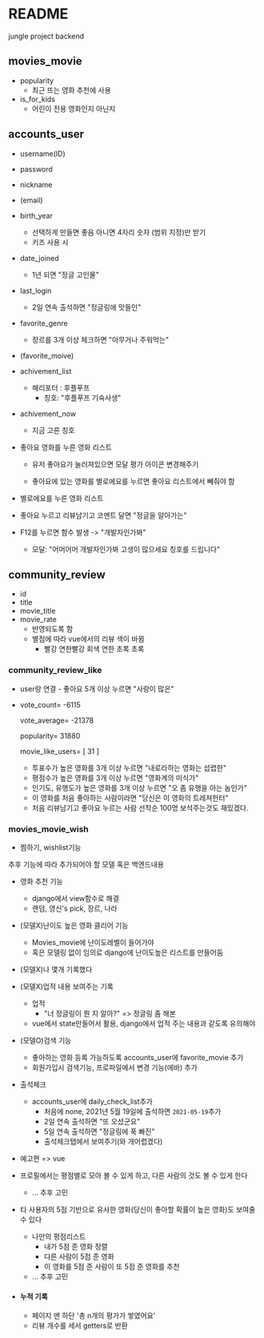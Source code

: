 # README

jungle project backend



## movies_movie

- popularity
  - 최근 뜨는 영화 추천에 사용
- is_for_kids
  - 어린이 전용 영화인지 아닌지



## accounts_user

- username(ID)

- password

- nickname

- (email)

- birth_year

  - 선택하게 만들면 좋음 아니면 4자리 숫자 (범위 지정)만 받기
  - 키즈 사용 시

- date_joined

  - 1년 되면 "정글 고인물"

- last_login

  - 2일 연속 출석하면 "정글링에 맛들인"

- favorite_genre

  - 장르를 3개 이상 체크하면 "아무거나 주워먹는"

- (favorite_moive)

- achivement_list

  - 해리포터 : 후플푸프
    - 칭호: "후플푸프 기숙사생"

- achivement_now

  - 지금 고른 칭호

- 좋아요 영화를 누른 영화 리스트

  - 유저 좋아요가 눌러져있으면 모달 평가 아이콘 변경해주기

  - 좋아요에 있는 영화를 별로에요를 누르면 좋아요 리스트에서 빼줘야 함

- 별로에요를 누른 영화 리스트

- 좋아요 누르고 리뷰남기고 코멘트 달면 "정글을 알아가는"

- F12를 누르면 함수 발생 -> "개발자인가봐"

  - 모달: "어머어머 개발자인가봐 고생이 많으세요 칭호를 드립니다"

## community_review

- id
- title
- movie_title
- movie_rate
  - 반영되도록 함
  - 별점에 따라 vue에서의 리뷰 색이 바뀜
    - 빨강 연한빨강 회색 연한 초록 초록





### community_review_like

- user랑 연결 - 좋아요 5개 이상 누르면 "사랑이 많은"

- vote_count= -6115

  vote_average= -21378

  popularity= 31880

  movie_like_users= [ 31 ]

  - 투표수가 높은 영화를 3개 이상 누르면 "내로라하는 영화는 섭렵한"
  - 평점수가 높은 영화를 3개 이상 누르면 "영화계의 미식가"
  - 인기도, 유행도가 높은 영화를 3개 이상 누르면 "오 좀 유행을 아는 놈인가"
  - 이 영화를 처음 좋아하는 사람이라면 "당신은 이 영화의 트레져헌터"
  - 처음 리뷰남기고 좋아요 누르는 사람 선착순 100명 보석주는것도 재밌겠다.



### movies_movie_wish

- 찜하기, wishlist기능





추후 기능에 따라 추가되어야 할 모델 혹은 백엔드내용

- 영화 추천 기능
  - django에서 view함수로 해결
  - 랜덤, 영신's pick, 장르, 나라

- (모델X)난이도 높은 영화 클리어 기능
  - Movies_movie에 난이도레벨이 들어가야
  - 혹은 모델링 없이 임의로 django에 난이도높은 리스트를 만들어둠
- (모델X)나 몇개 기록했다
- (모델X)업적 내용 보여주는 기록
  - 업적
    - "너 정글링이 뭔 지 알아?" => 정글링 좀 해본
  - vue에서 state만들어서 활용, django에서 업적 주는 내용과 같도록 유의해야

- (모델O)검색 기능
  - 좋아하는 영화 등록 가능하도록 accounts_user에 favorite_movie 추가
  - 회원가입시 검색기능, 프로파일에서 변경 기능(에바) 추가
- 출석체크
  - accounts_user에 daily_check_list추가
    - 처음에 none, 2021년 5월 19일에 출석하면 `2021-05-19`추가
    - 2일 연속 출석하면 "또 오셨군요"
    - 5일 연속 출석하면 "정글링에 푹 빠진"
    - 출석체크탭에서 보여주기(와 개어렵겠다)

- 예고편 => vue

- 프로필에서는 평점별로 모아 볼 수 있게 하고, 다른 사람의 것도 볼 수 있게 한다

  - ... 추후 고민

- 타 사용자의 5점 기반으로 유사한 영화(당신이 좋아할 확률이 높은 영화)도 보여줄 수 있다

  - 나만의 평점리스트
    - 내가 5점 준 영화 정렬
    - 다른 사람이 5점 준 영화
    - 이 영화를 5점 준 사람이 또 5점 준 영화를 추천
  - ... 추후 고민

- #### 누적 기록

  - 페이지 맨 하단 '총 n개의 평가가 쌓였어요'
  - 리뷰 개수를 세서 getters로 반환



